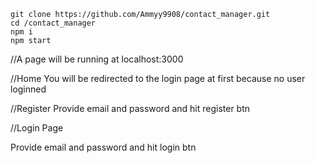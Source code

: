`git clone https://github.com/Ammyy9908/contact_manager.git`<br/>
`cd /contact_manager`<br/>
`npm i`<br/>
`npm start`<br/>

//A page will be running at localhost:3000

//Home
You will be redirected to the login page at first because no user loginned

//Register
Provide email and password and hit register btn

//Login Page

Provide email and password and hit login btn
